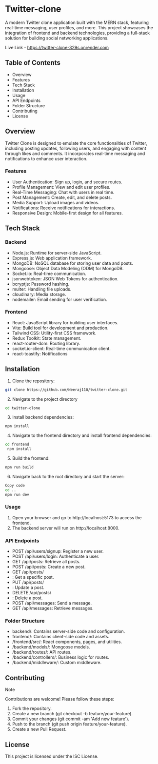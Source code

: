 ﻿# Twitter-clone

A modern Twitter clone application built with the MERN stack, featuring real-time messaging, user profiles, and more. This project showcases the integration of frontend and backend technologies, providing a full-stack solution for building social networking applications.

Live Link - https://twitter-clone-329s.onrender.com

## Table of Contents

- Overview
- Features
- Tech Stack
- Installation
- Usage
- API Endpoints
- Folder Structure
- Contributing
- License

## Overview

Twitter Clone is designed to emulate the core functionalities of Twitter, including posting updates, following users, and engaging with content through likes and comments. It incorporates real-time messaging and notifications to enhance user interaction.

### Features

- User Authentication: Sign up, login, and secure routes.
- Profile Management: View and edit user profiles.
- Real-Time Messaging: Chat with users in real time.
- Post Management: Create, edit, and delete posts.
- Media Support: Upload images and videos.
- Notifications: Receive notifications for interactions.
- Responsive Design: Mobile-first design for all features.

## Tech Stack

### Backend

- Node.js: Runtime for server-side JavaScript.
- Express.js: Web application framework.
- MongoDB: NoSQL database for storing user data and posts.
- Mongoose: Object Data Modeling (ODM) for MongoDB.
- Socket.io: Real-time communication.
- jsonwebtoken: JSON Web Tokens for authentication.
- bcryptjs: Password hashing.
- multer: Handling file uploads.
- cloudinary: Media storage.
- nodemailer: Email sending for user verification.

### Frontend

- React: JavaScript library for building user interfaces.
- Vite: Build tool for development and production.
- Tailwind CSS: Utility-first CSS framework.
- Redux Toolkit: State management.
- react-router-dom: Routing library.
- socket.io-client: Real-time communication client.
- react-toastify: Notifications

## Installation

1. Clone the repository:

```bash
git clone https://github.com/Neeraj110/twitter-clone.git

```

2. Navigate to the project directory

```bash
cd twitter-clone
```

3. Install backend dependencies:

```bash
npm install

```

4. Navigate to the frontend directory and install frontend dependencies:

```bash
cd frontend
 npm install
```

5. Build the frontend:

```bash
npm run build
```

6. Navigate back to the root directory and start the server:

```bash
Copy code
cd ..
npm run dev
```

### Usage

1. Open your browser and go to http://localhost:5173 to access the frontend.
2. The backend server will run on http://localhost:8000.

### API Endpoints

- POST /api/users/signup: Register a new user.
- POST /api/users/login: Authenticate a user.
- GET /api/posts: Retrieve all posts.
- POST /api/posts: Create a new post.
- GET /api/posts/
- : Get a specific post.
- PUT /api/posts/
- : Update a post.
- DELETE /api/posts/
- : Delete a post.
- POST /api/messages: Send a message.
- GET /api/messages: Retrieve messages.

### Folder Structure

- backend/: Contains server-side code and configuration.
- frontend/: Contains client-side code and assets.
- /frontend/src/: React components, pages, and utilities.
- /backend/models/: Mongoose models.
- /backend/routes/: API routes.
- /backend/controllers/: Business logic for routes.
- /backend/middleware/: Custom middleware.

## Contributing

> [!NOTE]
> Contributions are welcome! Please follow these steps:

1. Fork the repository.
2. Create a new branch (git checkout -b feature/your-feature).
3. Commit your changes (git commit -am 'Add new feature').
4. Push to the branch (git push origin feature/your-feature).
5. Create a new Pull Request.

## License

This project is licensed under the ISC License.
